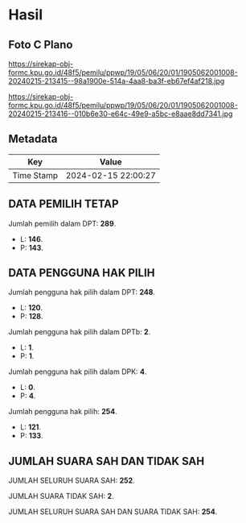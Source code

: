 # Hasil

## Foto C Plano

https://sirekap-obj-formc.kpu.go.id/48f5/pemilu/ppwp/19/05/06/20/01/1905062001008-20240215-213415--98a1900e-514a-4aa8-ba3f-eb67ef4af218.jpg

https://sirekap-obj-formc.kpu.go.id/48f5/pemilu/ppwp/19/05/06/20/01/1905062001008-20240215-213416--010b6e30-e64c-49e9-a5bc-e8aae8dd7341.jpg


## Metadata

| Key        | Value               |
| ---------- | ------------------- |
| Time Stamp | 2024-02-15 22:00:27 |


## DATA PEMILIH TETAP

Jumlah pemilih dalam DPT: **289**.
 * L: **146**.
 * P: **143**.

## DATA PENGGUNA HAK PILIH

Jumlah pengguna hak pilih dalam DPT: **248**.
 * L: **120**.
 * P: **128**.

Jumlah pengguna hak pilih dalam DPTb: **2**.
 * L: **1**.
 * P: **1**.

Jumlah pengguna hak pilih dalam DPK: **4**.
 * L: **0**.
 * P: **4**.

Jumlah pengguna hak pilih: **254**.
 * L: **121**.
 * P: **133**.

## JUMLAH SUARA SAH DAN TIDAK SAH

JUMLAH SELURUH SUARA SAH: **252**.

JUMLAH SUARA TIDAK SAH: **2**.

JUMLAH SELURUH SUARA SAH DAN SUARA TIDAK SAH: **254**.



